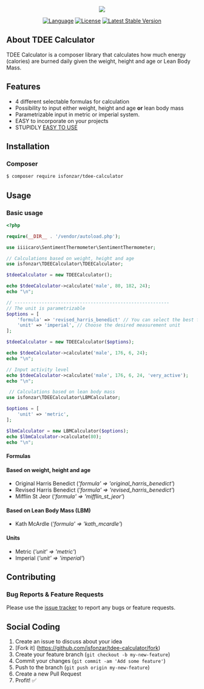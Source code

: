 <p align="center"><img src="https://rawcdn.githack.com/isfonzar/tdee-calculator/master/logo.png"></p>

<p align="center">
<a href="https://packagist.org/packages/isfonzar/tdee-calculator"><img src="https://img.shields.io/badge/Language-PHP-brightgreen.svg" alt="Language"></a>
<a href="https://packagist.org/packages/isfonzar/tdee-calculator"><img src="https://img.shields.io/badge/License-MIT-blue.svg" alt="License"></a>
<a href="https://packagist.org/packages/isfonzar/tdee-calculator"><img src="https://img.shields.io/badge/Version-1.01-brightgreen.svg" alt="Latest Stable Version"></a>
</p>

## About TDEE Calculator
TDEE Calculator is a composer library that calculates how much energy (calories) are burned daily given the weight, height and age or Lean Body Mass.

## Features

- 4 different selectable formulas for calculation
- Possibility to input either weight, height and age **or** lean body mass
- Parametrizable input in metric or imperial system.
- EASY to incorporate on your projects
- STUPIDLY [EASY TO USE](https://github.com/isfonzar/tdee-calculator#usage)

## Installation

### Composer

```bash
$ composer require isfonzar/tdee-calculator
```

## Usage

### Basic usage

```php
<?php

require(__DIR__ . '/vendor/autoload.php');

use iiiicaro\SentimentThermometer\SentimentThermometer;

// Calculations based on weight, height and age
use isfonzar\TDEECalculator\TDEECalculator;

$tdeeCalculator = new TDEECalculator();

echo $tdeeCalculator->calculate('male', 80, 182, 24);
echo "\n";

// ---------------------------------------------------------
// The unit is parametrizable
$options = [
    'formula' => 'revised_harris_benedict' // You can select the best formula for your needs
    'unit' => 'imperial', // Choose the desired measurement unit
];

$tdeeCalculator = new TDEECalculator($options);

echo $tdeeCalculator->calculate('male', 176, 6, 24);
echo "\n";

// Input activity level
echo $tdeeCalculator->calculate('male', 176, 6, 24, 'very_active');
echo "\n";

 // Calculations based on lean body mass
use isfonzar\TDEECalculator\LBMCalculator;

$options = [
    'unit' => 'metric',
];

$lbmCalculator = new LBMCalculator($options);
echo $lbmCalculator->calculate(80);
echo "\n";
```
#### Formulas
#### Based on weight, height and age
- Original Harris Benedict (_'formula' => 'original_harris_benedict'_)
- Revised Harris Benedict (_'formula' => 'revised_harris_benedict'_)
- Mifflin St Jeor (_'formula' => 'mifflin_st_jeor'_)

#### Based on Lean Body Mass (LBM)
- Kath McArdle (_'formula' => 'kath_mcardle'_)

#### Units
- Metric (_'unit' => 'metric'_)
- Imperial (_'unit' => 'imperial'_)

## Contributing

### Bug Reports & Feature Requests

Please use the [issue tracker](https://github.com/isfonzar/tdee-calculator/issues) to report any bugs or feature requests.

## Social Coding

1. Create an issue to discuss about your idea
2. [Fork it] (https://github.com/isfonzar/tdee-calculator/fork)
3. Create your feature branch (`git checkout -b my-new-feature`)
4. Commit your changes (`git commit -am 'Add some feature'`)
5. Push to the branch (`git push origin my-new-feature`)
6. Create a new Pull Request
7. Profit! :white_check_mark:

